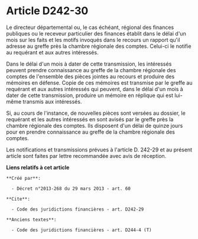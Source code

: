 # Article D242-30

Le directeur départemental ou, le cas échéant, régional des finances publiques ou le receveur particulier des finances
établit dans le délai d'un mois sur les faits et les motifs invoqués dans le recours un rapport qu'il adresse au greffe près
la chambre régionale des comptes. Celui-ci le notifie au requérant et aux autres intéressés. 

Dans le délai d'un mois à dater de cette transmission, les intéressés peuvent prendre connaissance au greffe de la chambre
régionale des comptes de l'ensemble des pièces jointes au recours et produire des mémoires en défense. Copie de ces mémoires
est transmise par le greffe au requérant et aux autres intéressés qui peuvent, dans le délai d'un mois à dater de cette
transmission, produire un mémoire en réplique qui est lui-même transmis aux intéressés. 

Si, au cours de l'instance, de nouvelles pièces sont versées au dossier, le requérant et les autres intéressés en sont avisés
par le greffe près la chambre régionale des comptes. Ils disposent d'un délai de quinze jours pour en prendre connaissance au
greffe de la chambre régionale des comptes. 

Les notifications et transmissions prévues à l'article D. 242-29 et au présent article sont faites par lettre recommandée
avec avis de réception.

**Liens relatifs à cet article**

	**Créé par**:

	  - Décret n°2013-268 du 29 mars 2013 - art. 60

	**Cite**:

	  - Code des juridictions financières - art. D242-29

	**Anciens textes**:

	  - Code des juridictions financières - art. D244-4 (T)
